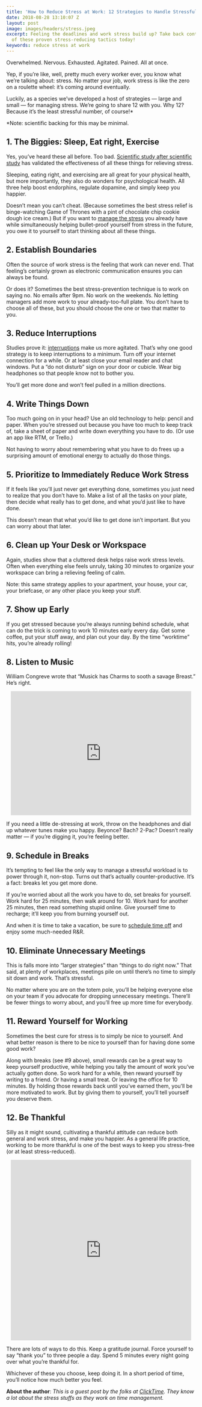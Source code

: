 ```yaml
---
title: 'How to Reduce Stress at Work: 12 Strategies to Handle Stressful Careers'
date: 2018-08-28 13:10:07 Z
layout: post
image: images/headers/stress.jpeg
excerpt: Feeling the deadlines and work stress build up? Take back control with any
  of these proven stress-reducing tactics today!
keywords: reduce stress at work
---
```


Overwhelmed. Nervous. Exhausted. Agitated. Pained. All at once.

Yep, if you’re like, well, pretty much every worker ever, you know what we’re talking about: stress. No matter your job, work stress is like the zero on a roulette wheel: it’s coming around eventually.

Luckily, as a species we’ve developed a host of strategies — large and small — for managing stress. We’re going to share 12 with you. Why 12? Because it’s the least stressful number, of course!\*

\*Note: scientific backing for this may be minimal.

## 1. The Biggies: Sleep, Eat right, Exercise

Yes, you’ve heard these all before. Too bad. [Scientific study after scientific study](https://www.apa.org/news/press/releases/stress/2013/sleep.aspx) has validated the effectiveness of all these things for relieving stress.

Sleeping, eating right, and exercising are all great for your physical health, but more importantly, they also do wonders for psychological health. All three help boost endorphins, regulate dopamine, and simply keep you happier.

Doesn’t mean you can’t cheat. (Because sometimes the best stress relief is binge-watching Game of Thrones with a pint of chocolate chip cookie dough ice cream.) But if you want to [manage the stress](https://virtualspeech.com/blog/managing-anxiety-stress-workplace) you already have while simultaneously helping bullet-proof yourself from stress in the future, you owe it to yourself to start thinking about all these things.

## 2. Establish Boundaries

Often the source of work stress is the feeling that work can never end. That feeling’s certainly grown as electronic communication ensures you can always be found.

Or does it? Sometimes the best stress-prevention technique is to work on saying no. No emails after 9pm. No work on the weekends. No letting managers add more work to your already-too-full plate. You don’t have to choose all of these, but you should choose the one or two that matter to you.

## 3. Reduce Interruptions

Studies prove it: [interruptions](http://www.nytimes.com/2013/05/05/opinion/sunday/a-focus-on-distraction.html) make us more agitated. That’s why one good strategy is to keep interruptions to a minimum. Turn off your internet connection for a while. Or at least close your email reader and chat windows. Put a “do not disturb” sign on your door or cubicle. Wear big headphones so that people know not to bother you.

You’ll get more done and won’t feel pulled in a million directions.

## 4. Write Things Down

Too much going on in your head? Use an old technology to help: pencil and paper. When you’re stressed out because you have too much to keep track of, take a sheet of paper and write down everything you have to do. (Or use an app like RTM, or Trello.)

Not having to worry about remembering what you have to do frees up a surprising amount of emotional energy to actually do those things.

## 5. Prioritize to Immediately Reduce Work Stress

If it feels like you’ll just never get everything done, sometimes you just need to realize that you don’t have to. Make a list of all the tasks on your plate, then decide what really has to get done, and what you’d just like to have done.

This doesn’t mean that what you’d like to get done isn’t important. But you can worry about that later.

## 6. Clean up Your Desk or Workspace

Again, studies show that a cluttered desk helps raise work stress levels. Often when everything else feels unruly, taking 30 minutes to organize your workspace can bring a relieving feeling of calm.

Note: this same strategy applies to your apartment, your house, your car, your briefcase, or any other place you keep your stuff.

## 7. Show up Early

If you get stressed because you’re always running behind schedule, what can do the trick is coming to work 10 minutes early every day. Get some coffee, put your stuff away, and plan out your day. By the time “worktime” hits, you’re already rolling!

## 8. Listen to Music

William Congreve wrote that “Musick has Charms to sooth a savage Breast.” He’s right.

<center><iframe src="https://giphy.com/embed/l0MYEpCzZTQqdQSju" width="480" height="330" frameborder="0" class="giphy-embed" allowfullscreen=""></iframe></center>

If you need a little de-stressing at work, throw on the headphones and dial up whatever tunes make you happy. Beyonce? Bach? 2-Pac? Doesn’t really matter — if you’re digging it, you’re feeling better.

## 9. Schedule in Breaks

It’s tempting to feel like the only way to manage a stressful workload is to power through it, non-stop. Turns out that’s actually counter-productive. It’s a fact: breaks let you get more done.

If you’re worried about all the work you have to do, set breaks for yourself. Work hard for 25 minutes, then walk around for 10. Work hard for another 25 minutes, then read something stupid online. Give yourself time to recharge; it’ll keep you from burning yourself out.

And when it is time to take a vacation, be sure to [schedule time off](https://www.clicktime.com/time-off-management) and enjoy some much-needed R&R.

## 10. Eliminate Unnecessary Meetings

This is falls more into “larger strategies” than “things to do right now.” That said, at plenty of workplaces, meetings pile on until there’s no time to simply sit down and work. That’s stressful.

No matter where you are on the totem pole, you’ll be helping everyone else on your team if you advocate for dropping unnecessary meetings. There’ll be fewer things to worry about, and you’ll free up more time for everybody.

## 11. Reward Yourself for Working

Sometimes the best cure for stress is to simply be nice to yourself. And what better reason is there to be nice to yourself than for having done some good work?

Along with breaks (see #9 above), small rewards can be a great way to keep yourself productive, while helping you tally the amount of work you’ve actually gotten done. So work hard for a while, then reward yourself by writing to a friend. Or having a small treat. Or leaving the office for 10 minutes. By holding those rewards back until you’ve earned them, you’ll be more motivated to work. But by giving them to yourself, you’ll tell yourself you deserve them.

## 12. Be Thankful

Silly as it might sound, cultivating a thankful attitude can reduce both general and work stress, and make you happier. As a general life practice, working to be more thankful is one of the best ways to keep you stress-free (or at least stress-reduced).

<center><iframe src="https://giphy.com/embed/26gsjCZpPolPr3sBy" width="480" height="480" frameborder="0" class="giphy-embed" allowfullscreen=""></iframe></center>

There are lots of ways to do this. Keep a gratitude journal. Force yourself to say “thank you” to three people a day. Spend 5 minutes every night going over what you’re thankful for.

Whichever of these you choose, keep doing it. In a short period of time, you’ll notice how much better you feel.

**About the author**: *This is a guest post by the folks at [ClickTime](https://www.clicktime.com/). They know a lot about the stress stuffs as they work on time management.*